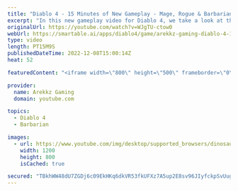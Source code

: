 ```yaml
---
title: "Diablo 4 - 15 Minutes of New Gameplay - Mage, Rogue & Barbarian Classes"
excerpt: "In this new gameplay video for Diablo 4, we take a look at the mage, rogue and barbarian classes. Watch as we explore the new ..."
originalUrl: https://youtube.com/watch?v=WJgTU-ctow0
webUrl: https://smartable.ai/apps/diablo4/game/arekkz-gaming-diablo-4-15-minutes-of-new-gameplay-mage-rogue-barbarian-classes/
type: video
length: PT15M9S
publishedDateTime: 2022-12-08T15:00:14Z
heat: 52

featuredContent: "<iframe width=\"800\" height=\"500\" frameborder=\"0\" src=\"https://www.youtube.com/embed/WJgTU-ctow0\" allow=\"accelerometer; autoplay; encrypted-media; gyroscope; picture-in-picture\" allowfullscreen></iframe>"

provider:
  name: Arekkz Gaming
  domain: youtube.com

topics:
  - Diablo 4
  - Barbarian

images:
  - url: https://www.youtube.com/img/desktop/supported_browsers/dinosaur.png
    width: 1200
    height: 800
    isCached: true

secured: "TBkhWW48dU7ZGDj6c09EkHKq6dkVR53fkUFXz7A5up2E8sv96JIyfckpSvUugJzQoF00VUcAUCcNMpxKXC52e7KJYMcArSNrdiowu1YbiVum8Hl4+/lfN7U1HtgyFQqXWTEfCaVvteC3wdGvydH0B6ETA99ZKXHfr9Bgi/hYqUtCo6ncHLzruwRsYHXj6AenAe0SX1/l1I6sUMzA+RLZuhq8oBw2XtCYZbi2USyEJFPIDFNlXgASmTMcS9MVtkedX58ZjYrJECR4mJIh7pFXEV/dYVbplDxKKazRyBqy/I4ziHV8ofC4fU/hIXvN+T6hhoLlsBMVEQi7Ka+YSKt/rmSKhZ+kwJKS1v+RL0mjqwno8Niibs3KkFASzbDSpDBb5HelOzm58lgmicWfW5ABO8o/3+HOzt30ivZlEHJ8RCI=;97pqm+li0m0epwvvZvnkgg=="
---
```


